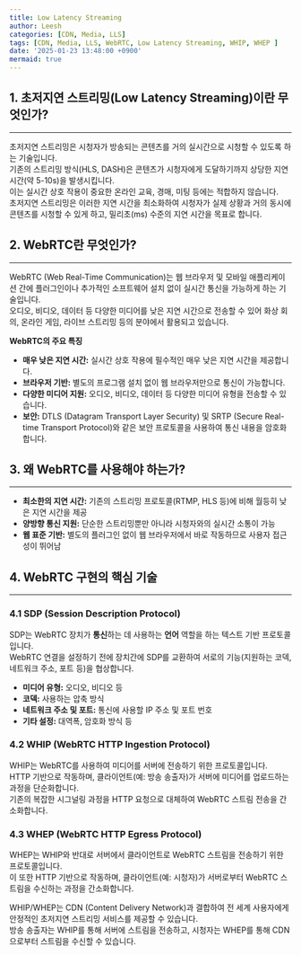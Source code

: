 ```yaml
---
title: Low Latency Streaming
author: Leesh
categories: [CDN, Media, LLS]
tags: [CDN, Media, LLS, WebRTC, Low Latency Streaming, WHIP, WHEP ]
date: '2025-01-23 13:48:00 +0900'
mermaid: true
---
```



## 1. 초저지연 스트리밍(Low Latency Streaming)이란 무엇인가?

---
초저지연 스트리밍은 시청자가 방송되는 콘텐츠를 거의 실시간으로 시청할 수 있도록 하는 기술입니다.<br>
기존의 스트리밍 방식(HLS, DASH)은 콘텐츠가 시청자에게 도달하기까지 상당한 지연 시간(약 5-10s)을 발생시킵니다.<br>
이는 실시간 상호 작용이 중요한 온라인 교육, 경매, 미팅 등에는 적합하지 않습니다.<br>
초저지연 스트리밍은 이러한 지연 시간을 최소화하여 시청자가 실제 상황과 거의 동시에 콘텐츠를 시청할 수 있게 하고, 밀리초(ms) 수준의 지연 시간을 목표로 합니다.


## 2. WebRTC란 무엇인가?


---
WebRTC (Web Real-Time Communication)는 웹 브라우저 및 모바일 애플리케이션 간에 플러그인이나 추가적인 소프트웨어 설치 없이 실시간 통신을 가능하게 하는 기술입니다.<br>
오디오, 비디오, 데이터 등 다양한 미디어를 낮은 지연 시간으로 전송할 수 있어 화상 회의, 온라인 게임, 라이브 스트리밍 등의 분야에서 활용되고 있습니다.


**WebRTC의 주요 특징**

*   **매우 낮은 지연 시간:** 실시간 상호 작용에 필수적인 매우 낮은 지연 시간을 제공합니다.
*   **브라우저 기반:** 별도의 프로그램 설치 없이 웹 브라우저만으로 통신이 가능합니다.
*   **다양한 미디어 지원:** 오디오, 비디오, 데이터 등 다양한 미디어 유형을 전송할 수 있습니다.
*   **보안:** DTLS (Datagram Transport Layer Security) 및 SRTP (Secure Real-time Transport Protocol)와 같은 보안 프로토콜을 사용하여 통신 내용을 암호화합니다.

## 3. 왜 WebRTC를 사용해야 하는가?

---
*   **최소한의 지연 시간:** 기존의 스트리밍 프로토콜(RTMP, HLS 등)에 비해 월등히 낮은 지연 시간을 제공
*   **양방향 통신 지원:** 단순한 스트리밍뿐만 아니라 시청자와의 실시간 소통이 가능
*   **웹 표준 기반:** 별도의 플러그인 없이 웹 브라우저에서 바로 작동하므로 사용자 접근성이 뛰어남

## 4. WebRTC 구현의 핵심 기술

---
### 4.1 SDP (Session Description Protocol)

SDP는 WebRTC 장치가 **통신**하는 데 사용하는 **언어** 역할을 하는 텍스트 기반 프로토콜입니다.<br>
WebRTC 연결을 설정하기 전에 장치간에 SDP를 교환하여 서로의 기능(지원하는 코덱, 네트워크 주소, 포트 등)을 협상합니다.

*   **미디어 유형:** 오디오, 비디오 등
*   **코덱:** 사용하는 압축 방식
*   **네트워크 주소 및 포트:** 통신에 사용할 IP 주소 및 포트 번호
*   **기타 설정:** 대역폭, 암호화 방식 등

### 4.2 WHIP (WebRTC HTTP Ingestion Protocol)

WHIP는 WebRTC를 사용하여 미디어를 서버에 전송하기 위한 프로토콜입니다.<br>
HTTP 기반으로 작동하며, 클라이언트(예: 방송 송출자)가 서버에 미디어를 업로드하는 과정을 단순화합니다.<br>
기존의 복잡한 시그널링 과정을 HTTP 요청으로 대체하여 WebRTC 스트림 전송을 간소화합니다.

### 4.3 WHEP (WebRTC HTTP Egress Protocol)

WHEP는 WHIP와 반대로 서버에서 클라이언트로 WebRTC 스트림을 전송하기 위한 프로토콜입니다.<br>
이 또한 HTTP 기반으로 작동하며, 클라이언트(예: 시청자)가 서버로부터 WebRTC 스트림을 수신하는 과정을 간소화합니다.

WHIP/WHEP는 CDN (Content Delivery Network)과 결합하여 전 세계 사용자에게 안정적인 초저지연 스트리밍 서비스를 제공할 수 있습니다.<br>
방송 송출자는 WHIP를 통해 서버에 스트림을 전송하고, 시청자는 WHEP를 통해 CDN으로부터 스트림을 수신할 수 있습니다.
